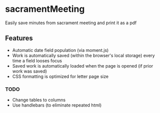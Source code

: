 # sacramentMeeting
Easily save minutes from sacrament meeting and print it as a pdf

## Features
* Automatic date field population (via moment.js)
* Work is automatically saved (within the browser's local storage) every time a field looses focus
* Saved work is automatically loaded when the page is opened (if prior work was saved)
* CSS formatting is optimized for letter page size

### TODO
* Change tables to columns
* Use handlebars (to eliminate repeated html)
